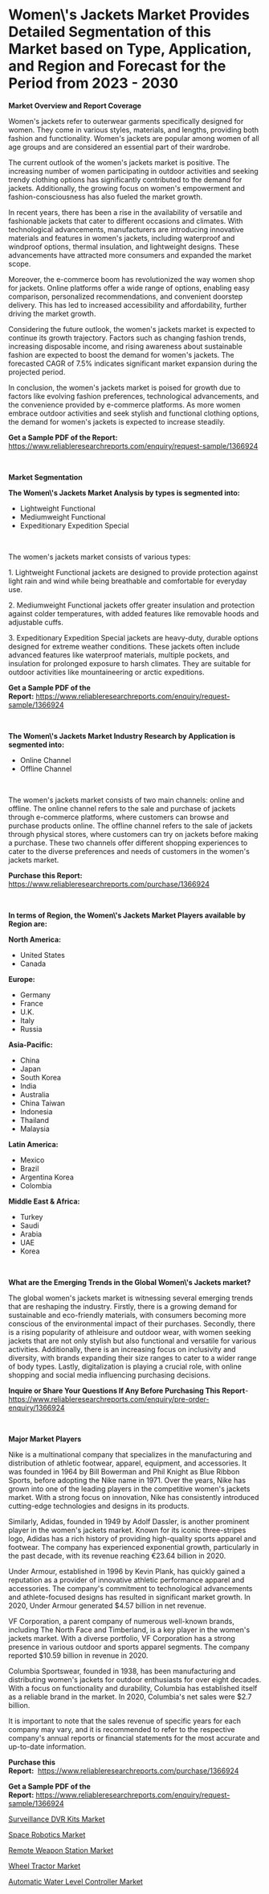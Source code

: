 <p><h1>Women\'s Jackets Market Provides Detailed Segmentation of this Market based on Type, Application, and Region and Forecast for the Period from 2023 - 2030</h1></p><p><strong>Market Overview and Report Coverage</strong></p>
<p><p>Women's jackets refer to outerwear garments specifically designed for women. They come in various styles, materials, and lengths, providing both fashion and functionality. Women's jackets are popular among women of all age groups and are considered an essential part of their wardrobe.</p><p>The current outlook of the women's jackets market is positive. The increasing number of women participating in outdoor activities and seeking trendy clothing options has significantly contributed to the demand for jackets. Additionally, the growing focus on women's empowerment and fashion-consciousness has also fueled the market growth.</p><p>In recent years, there has been a rise in the availability of versatile and fashionable jackets that cater to different occasions and climates. With technological advancements, manufacturers are introducing innovative materials and features in women's jackets, including waterproof and windproof options, thermal insulation, and lightweight designs. These advancements have attracted more consumers and expanded the market scope.</p><p>Moreover, the e-commerce boom has revolutionized the way women shop for jackets. Online platforms offer a wide range of options, enabling easy comparison, personalized recommendations, and convenient doorstep delivery. This has led to increased accessibility and affordability, further driving the market growth.</p><p>Considering the future outlook, the women's jackets market is expected to continue its growth trajectory. Factors such as changing fashion trends, increasing disposable income, and rising awareness about sustainable fashion are expected to boost the demand for women's jackets. The forecasted CAGR of 7.5% indicates significant market expansion during the projected period.</p><p>In conclusion, the women's jackets market is poised for growth due to factors like evolving fashion preferences, technological advancements, and the convenience provided by e-commerce platforms. As more women embrace outdoor activities and seek stylish and functional clothing options, the demand for women's jackets is expected to increase steadily.</p></p>
<p><strong>Get a Sample PDF of the Report:</strong> <a href="https://www.reliableresearchreports.com/enquiry/request-sample/1366924">https://www.reliableresearchreports.com/enquiry/request-sample/1366924</a></p>
<p>&nbsp;</p>
<p><strong>Market Segmentation</strong></p>
<p><strong>The Women\'s Jackets Market Analysis by types is segmented into:</strong></p>
<p><ul><li>Lightweight Functional</li><li>Mediumweight Functional</li><li>Expeditionary Expedition Special</li></ul></p>
<p>&nbsp;</p>
<p><p>The women's jackets market consists of various types: </p><p>1. Lightweight Functional jackets are designed to provide protection against light rain and wind while being breathable and comfortable for everyday use.</p><p>2. Mediumweight Functional jackets offer greater insulation and protection against colder temperatures, with added features like removable hoods and adjustable cuffs.</p><p>3. Expeditionary Expedition Special jackets are heavy-duty, durable options designed for extreme weather conditions. These jackets often include advanced features like waterproof materials, multiple pockets, and insulation for prolonged exposure to harsh climates. They are suitable for outdoor activities like mountaineering or arctic expeditions.</p></p>
<p><strong>Get a Sample PDF of the Report:</strong>&nbsp;<a href="https://www.reliableresearchreports.com/enquiry/request-sample/1366924">https://www.reliableresearchreports.com/enquiry/request-sample/1366924</a></p>
<p>&nbsp;</p>
<p><strong>The Women\'s Jackets Market Industry Research by Application is segmented into:</strong></p>
<p><ul><li>Online Channel</li><li>Offline Channel</li></ul></p>
<p>&nbsp;</p>
<p><p>The women's jackets market consists of two main channels: online and offline. The online channel refers to the sale and purchase of jackets through e-commerce platforms, where customers can browse and purchase products online. The offline channel refers to the sale of jackets through physical stores, where customers can try on jackets before making a purchase. These two channels offer different shopping experiences to cater to the diverse preferences and needs of customers in the women's jackets market.</p></p>
<p><strong>Purchase this Report:</strong>&nbsp; <a href="https://www.reliableresearchreports.com/purchase/1366924">https://www.reliableresearchreports.com/purchase/1366924</a></p>
<p>&nbsp;</p>
<p><strong>In terms of Region, the Women\'s Jackets Market Players available by Region are:</strong></p>
<p>
    <p> <strong> North America: </strong>
        <ul>
            <li>United States</li>
            <li>Canada</li>
        </ul>
        </p> 
    <p> <strong> Europe: </strong>
        <ul>
            <li>Germany</li>
            <li>France</li>
            <li>U.K.</li>
            <li>Italy</li>
            <li>Russia</li>
        </ul>
        </p> 
    <p> <strong> Asia-Pacific: </strong>
        <ul>
            <li>China</li>
            <li>Japan</li>
            <li>South Korea</li>
            <li>India</li>
            <li>Australia</li>
            <li>China Taiwan</li>
            <li>Indonesia</li>
            <li>Thailand</li>
            <li>Malaysia</li>
        </ul>
        </p> 
    <p> <strong> Latin America: </strong>
        <ul>
            <li>Mexico</li>
            <li>Brazil</li>
            <li>Argentina Korea</li>
            <li>Colombia</li>
        </ul>
        </p> 
    <p> <strong> Middle East & Africa: </strong>
        <ul>
            <li>Turkey</li>
            <li>Saudi</li>
            <li>Arabia</li>
            <li>UAE</li>
            <li>Korea</li>
        </ul>
    </p>
    </p>
<p>&nbsp;</p>
<p><strong>What are the Emerging Trends in the Global Women\'s Jackets market?</strong></p>
<p><p>The global women's jackets market is witnessing several emerging trends that are reshaping the industry. Firstly, there is a growing demand for sustainable and eco-friendly materials, with consumers becoming more conscious of the environmental impact of their purchases. Secondly, there is a rising popularity of athleisure and outdoor wear, with women seeking jackets that are not only stylish but also functional and versatile for various activities. Additionally, there is an increasing focus on inclusivity and diversity, with brands expanding their size ranges to cater to a wider range of body types. Lastly, digitalization is playing a crucial role, with online shopping and social media influencing purchasing decisions.</p></p>
<p><strong>Inquire or Share Your Questions If Any Before Purchasing This Report</strong>- <a href="https://www.reliableresearchreports.com/enquiry/pre-order-enquiry/1366924">https://www.reliableresearchreports.com/enquiry/pre-order-enquiry/1366924</a></p>
<p>&nbsp;</p>
<p><strong>Major Market Players</strong></p>
<p><p>Nike is a multinational company that specializes in the manufacturing and distribution of athletic footwear, apparel, equipment, and accessories. It was founded in 1964 by Bill Bowerman and Phil Knight as Blue Ribbon Sports, before adopting the Nike name in 1971. Over the years, Nike has grown into one of the leading players in the competitive women's jackets market. With a strong focus on innovation, Nike has consistently introduced cutting-edge technologies and designs in its products.</p><p>Similarly, Adidas, founded in 1949 by Adolf Dassler, is another prominent player in the women's jackets market. Known for its iconic three-stripes logo, Adidas has a rich history of providing high-quality sports apparel and footwear. The company has experienced exponential growth, particularly in the past decade, with its revenue reaching €23.64 billion in 2020.</p><p>Under Armour, established in 1996 by Kevin Plank, has quickly gained a reputation as a provider of innovative athletic performance apparel and accessories. The company's commitment to technological advancements and athlete-focused designs has resulted in significant market growth. In 2020, Under Armour generated $4.57 billion in net revenue.</p><p>VF Corporation, a parent company of numerous well-known brands, including The North Face and Timberland, is a key player in the women's jackets market. With a diverse portfolio, VF Corporation has a strong presence in various outdoor and sports apparel segments. The company reported $10.59 billion in revenue in 2020.</p><p>Columbia Sportswear, founded in 1938, has been manufacturing and distributing women's jackets for outdoor enthusiasts for over eight decades. With a focus on functionality and durability, Columbia has established itself as a reliable brand in the market. In 2020, Columbia's net sales were $2.7 billion.</p><p>It is important to note that the sales revenue of specific years for each company may vary, and it is recommended to refer to the respective company's annual reports or financial statements for the most accurate and up-to-date information.</p></p>
<p><strong>Purchase this Report:</strong>&nbsp;&nbsp;<a href="https://www.reliableresearchreports.com/purchase/1366924">https://www.reliableresearchreports.com/purchase/1366924</a></p>
<p></p>
<p><strong>Get a Sample PDF of the Report:</strong>&nbsp;<a href="https://www.reliableresearchreports.com/enquiry/request-sample/1366924">https://www.reliableresearchreports.com/enquiry/request-sample/1366924</a></p>
<p><p><a href="https://www.linkedin.com/pulse/surveillance-dvr-kits-market-research-report-provides-thorough-mhvlf/">Surveillance DVR Kits Market</a></p><p><a href="https://medium.com/@abdulkoss1954/space-robotics-market-size-growth-forecast-2023-2030-1288e87beb68">Space Robotics Market</a></p><p><a href="https://medium.com/@kimwalker82/remote-weapon-station-market-size-growth-forecast-2023-2030-02da0ea178b3">Remote Weapon Station Market</a></p><p><a href="https://www.linkedin.com/pulse/wheel-tractor-market-challenges-opportunities-growth-drivers-3jnhf/">Wheel Tractor Market</a></p><p><a href="https://www.linkedin.com/pulse/automatic-water-level-controller-market-size-share-amp-trends-xpmic/">Automatic Water Level Controller Market</a></p></p>